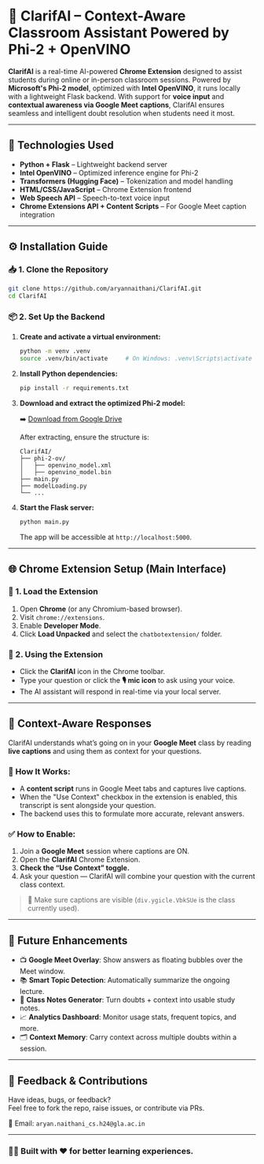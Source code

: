 # 🧠 ClarifAI – Context-Aware Classroom Assistant Powered by Phi-2 + OpenVINO

**ClarifAI** is a real-time AI-powered **Chrome Extension** designed to assist students during online or in-person classroom sessions. Powered by **Microsoft's Phi-2 model**, optimized with **Intel OpenVINO**, it runs locally with a lightweight Flask backend. With support for **voice input** and **contextual awareness via Google Meet captions**, ClarifAI ensures seamless and intelligent doubt resolution when students need it most.

---

## 🚀 Technologies Used

- **Python + Flask** – Lightweight backend server
- **Intel OpenVINO** – Optimized inference engine for Phi-2
- **Transformers (Hugging Face)** – Tokenization and model handling
- **HTML/CSS/JavaScript** – Chrome Extension frontend
- **Web Speech API** – Speech-to-text voice input
- **Chrome Extensions API + Content Scripts** – For Google Meet caption integration

---

## ⚙️ Installation Guide

### 📥 1. Clone the Repository

```bash
git clone https://github.com/aryannaithani/ClarifAI.git
cd ClarifAI
```

### 📦 2. Set Up the Backend

1. **Create and activate a virtual environment:**

   ```bash
   python -m venv .venv
   source .venv/bin/activate     # On Windows: .venv\Scripts\activate
   ```

2. **Install Python dependencies:**

   ```bash
   pip install -r requirements.txt
   ```

3. **Download and extract the optimized Phi-2 model:**

   ➡️ [Download from Google Drive](https://drive.google.com/file/d/1cvPKY5FTYq06RCnXel17F4jcUjRmcmhX/view?usp=sharing)

   After extracting, ensure the structure is:

   ```
   ClarifAI/
   ├── phi-2-ov/
   │   ├── openvino_model.xml
   │   ├── openvino_model.bin
   ├── main.py
   ├── modelLoading.py
   └── ...
   ```

4. **Start the Flask server:**

   ```bash
   python main.py
   ```

   The app will be accessible at `http://localhost:5000`.

---

## 🌐 Chrome Extension Setup (Main Interface)

### 📁 1. Load the Extension

1. Open **Chrome** (or any Chromium-based browser).
2. Visit `chrome://extensions`.
3. Enable **Developer Mode**.
4. Click **Load Unpacked** and select the `chatbotextension/` folder.

### 💬 2. Using the Extension

- Click the **ClarifAI** icon in the Chrome toolbar.
- Type your question or click the **🎙 mic icon** to ask using your voice.
- The AI assistant will respond in real-time via your local server.

---

## 🧠 Context-Aware Responses

ClarifAI understands what’s going on in your **Google Meet** class by reading **live captions** and using them as context for your questions.

### 🔄 How It Works:

- A **content script** runs in Google Meet tabs and captures live captions.
- When the "Use Context" checkbox in the extension is enabled, this transcript is sent alongside your question.
- The backend uses this to formulate more accurate, relevant answers.

### ✅ How to Enable:

1. Join a **Google Meet** session where captions are ON.
2. Open the **ClarifAI** Chrome Extension.
3. **Check the “Use Context” toggle.**
4. Ask your question — ClarifAI will combine your question with the current class context.

> 📌 Make sure captions are visible (`div.ygicle.VbkSUe` is the class currently used).

---

## 🔮 Future Enhancements

- 📺 **Google Meet Overlay**: Show answers as floating bubbles over the Meet window.
- 📚 **Smart Topic Detection**: Automatically summarize the ongoing lecture.
- 🧾 **Class Notes Generator**: Turn doubts + context into usable study notes.
- 📈 **Analytics Dashboard**: Monitor usage stats, frequent topics, and more.
- 🗂 **Context Memory**: Carry context across multiple doubts within a session.

---

## 📩 Feedback & Contributions

Have ideas, bugs, or feedback?  
Feel free to fork the repo, raise issues, or contribute via PRs.

📧 Email: `aryan.naithani_cs.h24@gla.ac.in`

---

### 👨‍🏫 Built with ❤️ for better learning experiences.
